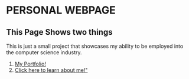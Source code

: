 
<!DOCTYPE html>
<html>
<head>
  <meta charset="utf-8">
  <link rel="stylesheet" href="index.css">
<title>Welcome</title>
</head>
<body>
  <h1>PERSONAL WEBPAGE</h1>
  <h2>This Page Shows two things</h2>
   <p>This is just a small project that showcases my ability to be employed into the computer science industry.</p>


  
  <ol>
    <li><a href="portfolio.html">My Portfolio!</a> </li>
    <li><a href="about.html">Click here to learn about me!"</a></li>
